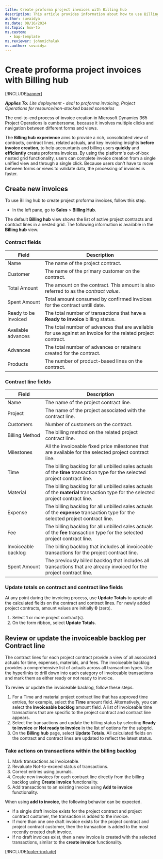 ```yaml
---
title: Create proforma project invoices with Billing hub
description: This article provides information about how to use Billing hub to create proforma project-based invoices.
author: suvaidya
ms.date: 08/16/2024
ms.topic: how-to
ms.custom: 
  - bap-template
ms.reviewer: johnmichalak
ms.author: suvaidya
---
```


# Create proforma project invoices with Billing hub

[!INCLUDE[banner](../includes/banner.md)]

_**Applies To:** Lite deployment - deal to proforma invoicing, Project Operations for resource/non-stocked based scenarios_

The end-to-end process of invoice creation in Microsoft Dynamics 365 Project Operations is cumbersome, because it involves multiple clicks and navigation between different forms and views.

The **Billing hub experience** aims to provide a rich, consolidated view of contracts, contract lines, related actuals, and key invoicing insights **before invoice creation**, to help accountants and billing users **quickly** and **efficiently** create proforma invoices. By using the platform's out-of-box nested grid functionality, users can complete invoice creation from a single unified view and through a single click. Because users don't have to move between forms or views to validate data, the processing of invoices is faster.

## Create new invoices

To use Billing hub to create project proforma invoices, follow this step.

- In the left pane, go to **Sales** \> **Billing Hub**.

The default **Billing hub** view shows the list of active project contracts and contract lines in a nested grid.
The following information is available in the **Billing hub** view.

### Contract fields

| Field | Description |
|---|---| 
| Name | The name of the project contract. |     
| Customer | The name of the primary customer on the contract. |
| Total Amount | The amount on the contract. This amount is also referred to as the *contract value*. |
| Spent Amount | Total amount consumed by confirmed invoices for the contract untill date. |
| Ready to be invoiced | The total number of transactions that have a **Ready to invoice** billing status. |
| Available advances | The total number of advances that are available for use against an invoice for the related project contract. |
| Advances| The total number of advances or retainers created for the contract. |
| Products | The number of product-based lines on the contract. |

### Contract line fields

| Field | Description |
|---|---| 
| Name | The name of the project contract line. |
| Project | The name of the project associated with the contract line. |
| Customers| Number of customers on the contract. |
| Billing Method | The billing method on the related project contract line. |
| Milestones | All the invoiceable fixed price milestones that are available for the selected project contract line. |
| Time | The billing backlog for all unbilled sales actuals of the **time** transaction type for the selected project contract line. |
| Material | The billing backlog for all unbilled sales actuals of the **material** transaction type for the selected project contract line. |
| Expense | The billing backlog for all unbilled sales actuals of the **expense** transaction type for the selected project contract line. |
| Fee | The billing backlog for all unbilled sales actuals of the **fee** transaction type for the selected project contract line. |
| Invoiceable backlog | The billing backlog that includes all invoiceable transactions for the project contract line. |
| Spent Amount| The previously billed backlog that includes all transactions that are already invoiced for the project contract line. |

### Update totals on contract and contract line fields

At any point during the invoicing process, use **Update Totals** to update all the calculated fields on the contract and contract lines. For newly added project contracts, amount values are initially **0** (zero).

1. Select 1 or more project contract(s).
1. On the form ribbon, select **Update Totals**.

## Review or update the invoiceable backlog per Contract line

The contract lines for each project contract provide a view of all associated actuals for time, expenses, materials, and fees. The invoiceable backlog provides a comprehensive list of actuals across all transaction types. Use the hyperlinks to drill down into each category of invoiceable transactions and mark them as either ready or not ready to invoice.

To review or update the invoiceable backlog, follow these steps.

1. For a Time and material project contract line that has approved time entries, for example, select the **Time** amount field. Alternatively, you can select the **Invoiceable backlog** amount field. A list of invoiceable time transactions that are specific to the project contract and contract line appears.
1. Select the transactions and update the billing status by selecting **Ready to invoice** or **Not ready to invoice** in the list of options for the subgrid.
1. On the **Billing hub** page, select **Update Totals**. All calculated fields on the contract and contract lines are updated to reflect the latest status.

### Take actions on transactions within the billing backlog

1. Mark transactions as invoiceable. 
1. Revaluate Not-to-exceed status of transactions. 
1. Correct entries using journals.
1. Create new invoices for each contract line directly from the billing backlog using **Create invoice** functionality. 
1. Add transactions to an existing invoice using **Add to invoice** functionality.

When using **add to invoice**, the following behavior can be expected.
- If a single draft invoice exists for the project contract and project contract customer, the transaction is added to the invoice. 
- If more than one one draft invoice exists for the project contract and project contract customer, then the transaction is added to the most recently created draft invoice. 
- If no draft invoices exist, then a new invoice is created with the selected transactions, similar to the  **create invoice** functionality. 


[!INCLUDE[footer-include](../includes/footer-banner.md)]
